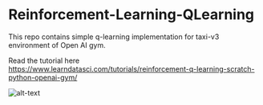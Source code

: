 # Reinforcement-Learning-QLearning
This repo contains simple q-learning implementation for taxi-v3 environment of Open AI gym.

Read the tutorial here https://www.learndatasci.com/tutorials/reinforcement-q-learning-scratch-python-openai-gym/

![alt-text]()
